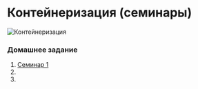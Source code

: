 # Контейнеризация (семинары)

![Контейнеризация](Images/containerization.jpg)

### Домашнее задание

1. [Семинар 1](./seminar1.md)
2. 
3. 